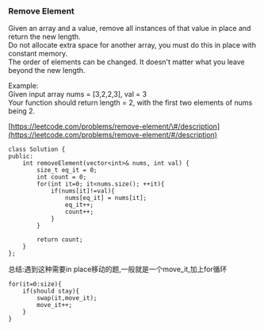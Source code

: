 ### Remove Element

Given an array and a value, remove all instances of that value in place and return the new length.  
Do not allocate extra space for another array, you must do this in place with constant memory.  
The order of elements can be changed. It doesn't matter what you leave beyond the new length.

Example:  
Given input array nums = \[3,2,2,3\], val = 3  
Your function should return length = 2, with the first two elements of nums being 2.

[https://leetcode.com/problems/remove-element/\#/description](https://leetcode.com/problems/remove-element/#/description)

```
class Solution {
public:
    int removeElement(vector<int>& nums, int val) {
        size_t eq_it = 0;
        int count = 0;
        for(int it=0; it<nums.size(); ++it){
            if(nums[it]!=val){
                nums[eq_it] = nums[it];
                eq_it++;
                count++;
            }
        }

        return count;
    }
};
```

总结:遇到这种需要in place移动的题,一般就是一个move\_it,加上for循环

```
for(it=0:size){
    if(should stay){
        swap(it,move_it);
        move_it++;
    }
}
```



